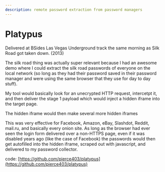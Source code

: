 ```yaml
---
description: remote password extraction from password managers
---
```


# Platypus

Delivered at BSides Las Vegas Underground track the same morning as Silk Road got taken down. (2013)

The silk road thing was actually super relevant because I had an awesome demo where I could extract the silk road passwords of everyone on the local network (so long as they had their password saved in their password manager and were using the same browser that they use for day to day stuff).

My tool would basically look for an unecrypted HTTP request, intercetpt it, and then deliver the stage 1 payload which would inject a hidden iframe into the target page.

The hidden iframe would then make several more hidden iframes&#x20;

This was very effective for Facebook, Amazon, eBay, Slashdot, Reddit, mail.ru, and basically every onion site. As long as the browser had ever seen the login form delivered over a non-HTTPS page, even if it was disabled years ago (like the case of Facebook) the passwords would then get autofilled into the hidden iframe, scraped out with javascript, and delivered to my password collector.

code: [https://github.com/pierce403/platypus](https://github.com/pierce403/platypus)
